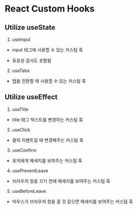 # React Custom Hooks

## Utilize useState

1. useInput

- input 태그에 사용할 수 있는 커스텀 훅

* 유효성 검사도 포함됨

2. useTabs

- 탭을 전환할 때 사용할 수 있는 커스텀 훅

## Utilize useEffect

1. useTitle

- title 태그 텍스트를 변경하는 커스텀 훅

2. useClick

- 클릭 이벤트일 때 변경해주는 커스텀 훅

3. useConfirm

- 유저에게 메세지를 보여주는 커스텀 훅

4. usePreventLeave

- 브라우저 창을 끄기 전에 메세지를 보여주는 커스텀 훅

5. useBeforeLeave

- 마우스가 브라우저 창을 끌 것 같으면 메세지를 보여주는 커스텀 훅
